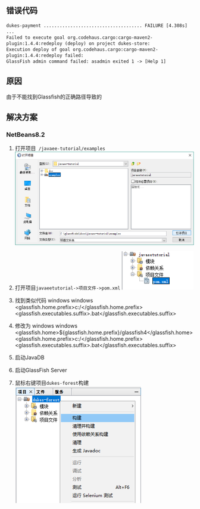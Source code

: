   [1]: /assets/posts/javaee7构建duke-forest失败的解决方案/examples.png
  [2]: /assets/posts/javaee7构建duke-forest失败的解决方案/pom.xml.png
  [3]: /assets/posts/javaee7构建duke-forest失败的解决方案/build-duke-forest.png



##  错误代码
	dukes-payment ..................................... FAILURE [4.308s]
	...
	Failed to execute goal org.codehaus.cargo:cargo-maven2-plugin:1.4.4:redeploy (deploy) on project dukes-store: 
	Execution deploy of goal org.codehaus.cargo:cargo-maven2-plugin:1.4.4:redeploy failed: 
	GlassFish admin command failed: asadmin exited 1 -> [Help 1]

##  原因
由于不能找到Glassfish的正确路径导致的

##  解决方案
### NetBeans8.2
1. 打开项目` /javaee-tutorial/examples`
![打开example][1]
2. 打开项目`javaeetutorial->项目文件->pom.xml`
![打开pom.xml][2]
3. 找到类似代码
	<profile>
		<id>windows</id>
		<activation>
			<os>
				<family>windows</family>
			</os>
		</activation>
		<properties>
			<glassfish.home.prefix>c:/</glassfish.home.prefix>
			<glassfish.executables.suffix>.bat</glassfish.executables.suffix>
		</properties>
	</profile>
	
4.  修改为
	<profile>
		<id>windows</id>
		<activation>
			<os>
				<family>windows</family>
			</os>
		</activation>
		<properties>
			<glassfish.home>${glassfish.home.prefix}/glassfish4</glassfish.home>
			<glassfish.home.prefix>c:/</glassfish.home.prefix>
			<glassfish.executables.suffix>.bat</glassfish.executables.suffix>
		</properties>
	</profile>
	
5.  启动JavaDB
6.  启动GlassFish Server
7.  鼠标右键项目`dukes-forest`构建
![构建][3]
